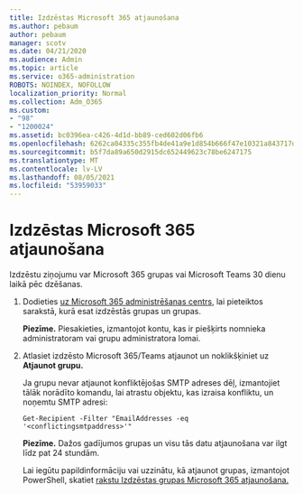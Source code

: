 ```yaml
---
title: Izdzēstas Microsoft 365 atjaunošana
ms.author: pebaum
author: pebaum
manager: scotv
ms.date: 04/21/2020
ms.audience: Admin
ms.topic: article
ms.service: o365-administration
ROBOTS: NOINDEX, NOFOLLOW
localization_priority: Normal
ms.collection: Adm_O365
ms.custom:
- "98"
- "1200024"
ms.assetid: bc0396ea-c426-4d1d-bb89-ced602d06fb6
ms.openlocfilehash: 6262ca04335c355fb4de41a9e1d854b666f47e10321a843717d6eb951c46cafd
ms.sourcegitcommit: b5f7da89a650d2915dc652449623c78be6247175
ms.translationtype: MT
ms.contentlocale: lv-LV
ms.lasthandoff: 08/05/2021
ms.locfileid: "53959033"
---
```

# <a name="restore-a-deleted-microsoft-365-group"></a>Izdzēstas Microsoft 365 atjaunošana

Izdzēstu ziņojumu var Microsoft 365 grupas vai Microsoft Teams 30 dienu laikā pēc dzēšanas.

1. Dodieties [uz Microsoft 365 administrēšanas centrs,](https://aka.ms/RestoreDeletedGroup) lai pieteiktos sarakstā, kurā esat izdzēstās grupas un grupas.

    **Piezīme.** Piesakieties, izmantojot kontu, kas ir piešķirts nomnieka administratoram vai grupu administratora lomai.

1. Atlasiet izdzēsto Microsoft 365/Teams atjaunot un noklikšķiniet uz **Atjaunot grupu.**

    Ja grupu nevar atjaunot konfliktējošas SMTP adreses dēļ, izmantojiet tālāk norādīto komandu, lai atrastu objektu, kas izraisa konfliktu, un noņemtu SMTP adresi:

    `Get-Recipient -Filter "EmailAddresses -eq '<conflictingsmtpaddress>'"`

    **Piezīme.** Dažos gadījumos grupas un visu tās datu atjaunošana var ilgt līdz pat 24 stundām.

    Lai iegūtu papildinformāciju vai uzzinātu, kā atjaunot grupas, izmantojot PowerShell, skatiet [rakstu Izdzēstas grupas Microsoft 365 atjaunošana.](https://go.microsoft.com/fwlink/?linkid=867802)